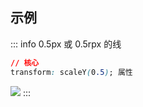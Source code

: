 <c-title title="CSS实现0.5px的线" />

## 示例

::: info 0.5px 或 0.5rpx 的线
``` css
// 核心
transform: scaleY(0.5); 属性
```
<img src="http://www.jwblog.cn/images/pc/code/line_one.png" />
:::